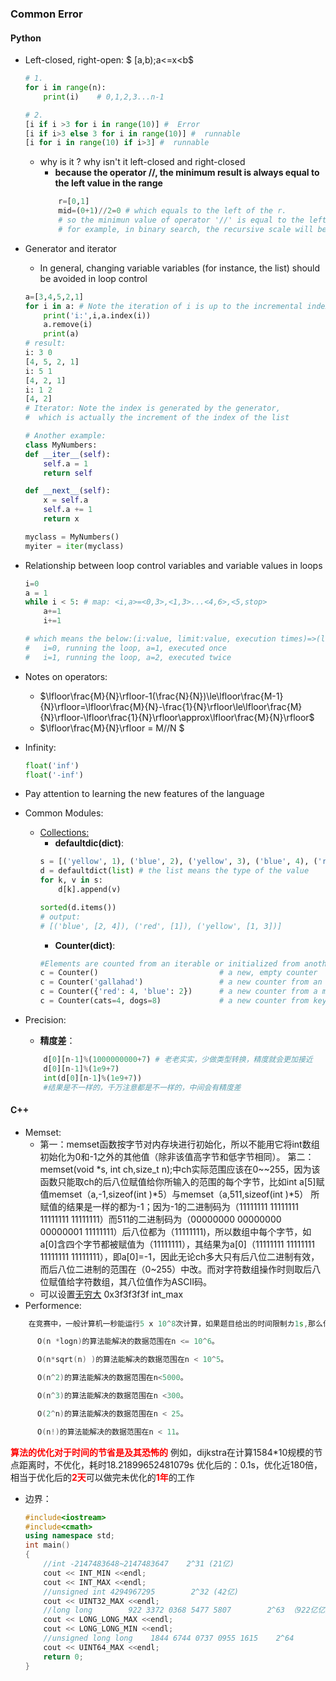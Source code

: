 ### Common Error
#### Python
* Left-closed, right-open: $ [a,b)\;a<=x<b$
    ```python
    # 1.
    for i in range(n):
        print(i)    # 0,1,2,3...n-1

    # 2. 
    [i if i >3 for i in range(10)] #  Error
    [i if i>3 else 3 for i in range(10)] #  runnable
    [i for i in range(10) if i>3] #  runnable
    ```
    * why is it ? why isn't it left-closed and right-closed
        *  __because the operator $//$, the minimum result is always equal to the left value in the range__
        ```python
            r=[0,1]
            mid=(0+1)//2=0 # which equals to the left of the r.
            # so the minimun value of operator '//' is equal to the left value in the range
            # for example, in binary search, the recursive scale will be (l,mid) (mid,r)
        ```
* Generator and iterator
    * In general, changing variable variables (for instance, the list) should be avoided in loop control
    ```python
    a=[3,4,5,2,1]
    for i in a: # Note the iteration of i is up to the incremental index of the list, i.e. 【i=a[idx++], where idx increments one by one】
        print('i:',i,a.index(i))
        a.remove(i)
        print(a)
    # result:
    i: 3 0
    [4, 5, 2, 1]
    i: 5 1
    [4, 2, 1]
    i: 1 2
    [4, 2]
    # Iterator: Note the index is generated by the generator,
    #  which is actually the increment of the index of the list

    # Another example:
    class MyNumbers:
    def __iter__(self):
        self.a = 1
        return self
    
    def __next__(self):
        x = self.a
        self.a += 1
        return x
    
    myclass = MyNumbers()
    myiter = iter(myclass)
    ```
* Relationship between loop control variables and variable values in loops
    ```python
    i=0
    a = 1
    while i < 5: # map: <i,a>=<0,3>,<1,3>...<4,6>,<5,stop>
        a+=1
        i+=1
    
    # which means the below:(i:value, limit:value, execution times)=>(limit:2, times:limit-i_0=2)
    #   i=0, running the loop, a=1, executed once
    #   i=1, running the loop, a=2, executed twice

    ```
* Notes on operators:
    * $\lfloor\frac{M}{N}\rfloor-1(\frac{N}{N})\le\lfloor\frac{M-1}{N}\rfloor=\lfloor\frac{M}{N}-\frac{1}{N}\rfloor\le\lfloor\frac{M}{N}\rfloor-\lfloor\frac{1}{N}\rfloor\approx\lfloor\frac{M}{N}\rfloor$
    * $\lfloor\frac{M}{N}\rfloor = M//N $

* Infinity:
    ```python
    float('inf')
    float('-inf')
    ```


* Pay attention to learning the new features of the language



* Common Modules:
    * <a href='https://docs.python.org/3/library/collections.html'>Collections:</a>
        * __defaultdic(dict)__:
        ```python
        s = [('yellow', 1), ('blue', 2), ('yellow', 3), ('blue', 4), ('red', 1)]
        d = defaultdict(list) # the list means the type of the value
        for k, v in s:
            d[k].append(v)

        sorted(d.items())
        # output: 
        # [('blue', [2, 4]), ('red', [1]), ('yellow', [1, 3])]
        ```
        * __Counter(dict)__:
        ```python
        #Elements are counted from an iterable or initialized from another mapping (or counter):
        c = Counter()                           # a new, empty counter
        c = Counter('gallahad')                 # a new counter from an iterable
        c = Counter({'red': 4, 'blue': 2})      # a new counter from a mapping
        c = Counter(cats=4, dogs=8)             # a new counter from keyword args
        ```

* Precision:
    * **精度差**：
    ```python
        d[0][n-1]%(1000000000+7) # 老老实实，少做类型转换，精度就会更加接近
        d[0][n-1]%(1e9+7)
        int(d[0][n-1]%(1e9+7))
        #结果是不一样的，千万注意都是不一样的，中间会有精度差
    ```

#### __C++__
* Memset:
    * 第一：memset函数按字节对内存块进行初始化，所以不能用它将int数组初始化为0和-1之外的其他值（除非该值高字节和低字节相同）。
第二：memset(void *s, int ch,size_t n);中ch实际范围应该在0~~255，因为该函数只能取ch的后八位赋值给你所输入的范围的每个字节，比如int a[5]赋值memset（a,-1,sizeof(int )*5）与memset（a,511,sizeof(int )*5） 所赋值的结果是一样的都为-1；因为-1的二进制码为（11111111 11111111 11111111 11111111）而511的二进制码为（00000000 00000000 00000001 11111111）后八位都为（11111111)，所以数组中每个字节，如a[0]含四个字节都被赋值为（11111111），其结果为a[0]（11111111 11111111 11111111 11111111），即a[0]=-1，因此无论ch多大只有后八位二进制有效，而后八位二进制的范围在（0~255）中改。而对字符数组操作时则取后八位赋值给字符数组，其八位值作为ASCII码。
    * 可以设置<a href='https://www.cnblogs.com/LLGemini/p/4309660.html'>无穷大</a> 0x3f3f3f3f int_max
* Performence:
```c++
    在竞赛中，一般计算机一秒能运行5 x 10^8次计算，如果题目给出的时间限制カ1s,那么你选择的算法执行的计算次数最多应该在10^8量级才有可能解决这个题目。一般 O(n)的算法能解决的数据范围在n < 10^8。

      O(n *logn)的算法能解决的数据范围在n <= 10^6。

      O(n*sqrt(n) )的算法能解决的数据范围在n < 10^5。

      O(n^2)的算法能解决的数据范围在n<5000。

      O(n^3)的算法能解决的数据范围在n <300。

      O(2^n)的算法能解决的数据范围在n < 25。

      O(n!)的算法能解决的数据范围在n < 11。
```
<span style='color:red;font-weight:bold'>算法的优化对于时间的节省是及其恐怖的</span>
例如，dijkstra在计算1584*10规模的节点距离时，不优化，耗时18.21899652481079s
优化后的：0.1s，优化近180倍，相当于优化后的<span style='color:red;font-weight:bold;'>2天</span>可以做完未优化的<span style='color:red;font-weight:bold'>1年</span>的工作


* 边界：
    ```c++
    #include<iostream>
    #include<cmath>
    using namespace std;
    int main()
    {
        //int -2147483648~2147483647    2^31 (21亿)
        cout << INT_MIN <<endl;
        cout << INT_MAX <<endl;
        //unsigned int 4294967295        2^32 (42亿)
        cout << UINT32_MAX <<endl;
        //long long        922 3372 0368 5477 5807        2^63 （922亿亿）
        cout << LONG_LONG_MAX <<endl;
        cout << LONG_LONG_MIN <<endl;
        //unsigned long long    1844 6744 0737 0955 1615    2^64
        cout << UINT64_MAX <<endl;
        return 0;
    }
    ```